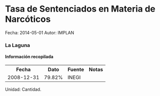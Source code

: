 Tasa de Sentenciados en Materia de Narcóticos
=====

Fecha: 2014-05-01
Autor: IMPLAN

### La Laguna

#### Información recopilada

<table class="table table-hover table-bordered">
  <tr><th>Fecha</th><th>Dato</th><th>Fuente</th><th>Notas</th></tr>
  <tr><td>2008-12-31</td><td>79.82%</td><td>INEGI</td><td></td></tr>
</table>

Unidad: Cantidad.
